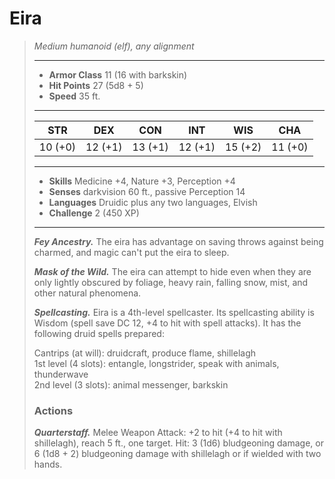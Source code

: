 # Eira
>*Medium humanoid (elf), any alignment*
>___
>- **Armor Class** 11 (16 with barkskin)
>- **Hit Points** 27 (5d8 + 5)
>- **Speed** 35 ft. 
>___
>|STR|DEX|CON|INT|WIS|CHA|
>|:---:|:---:|:---:|:---:|:---:|:---:|
>|10 (+0)|12 (+1)|13 (+1)|12 (+1)|15 (+2)|11 (+0)|
>___
>- **Skills** Medicine +4, Nature +3, Perception +4
>- **Senses** darkvision 60 ft., passive Perception 14
>- **Languages** Druidic plus any two languages, Elvish
>- **Challenge** 2 (450 XP)
>___
>***Fey Ancestry.*** The eira has advantage on saving throws against being charmed, and magic can't put the eira to sleep.  
>
>***Mask of the Wild.*** The eira can attempt to hide even when they are only lightly obscured by foliage, heavy rain, falling snow, mist, and other natural phenomena.  
>
>***Spellcasting.*** Eira is a 4th-level spellcaster. Its spellcasting ability is Wisdom (spell save DC 12, +4 to hit with spell attacks). It has the following druid spells prepared:  
>
>Cantrips (at will): druidcraft, produce flame, shillelagh  
>1st level (4 slots): entangle, longstrider, speak with animals, thunderwave  
>2nd level (3 slots): animal messenger, barkskin  
>
>### Actions
>***Quarterstaff.*** Melee Weapon Attack: +2 to hit (+4 to hit with shillelagh), reach 5 ft., one target. Hit: 3 (1d6) bludgeoning damage, or 6 (1d8 + 2) bludgeoning damage with shillelagh or if wielded with two hands.